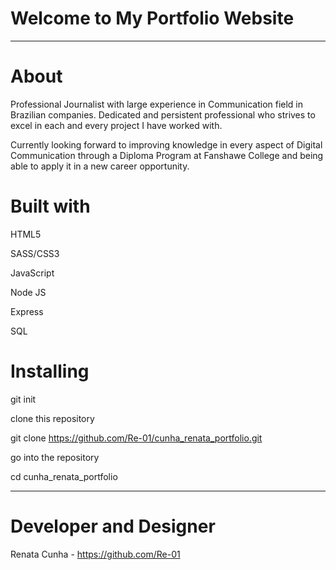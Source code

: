 # Welcome to My Portfolio Website
-------------------------------------------


# About
Professional Journalist with large experience in Communication field in Brazilian companies. Dedicated and persistent professional who strives to excel in each and every project I have worked with.

Currently looking forward to improving knowledge in every aspect of Digital Communication through a Diploma Program at Fanshawe College and being able to apply it in a new career opportunity.

# Built with
HTML5

SASS/CSS3

JavaScript

Node JS

Express

SQL

# Installing
git init

clone this repository

git clone https://github.com/Re-01/cunha_renata_portfolio.git

go into the repository

cd cunha_renata_portfolio

-----------------------------------------------

# Developer and Designer
Renata Cunha - https://github.com/Re-01
